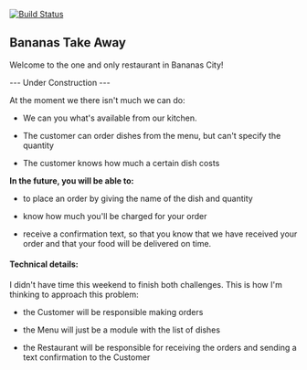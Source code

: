 [![Build Status](https://travis-ci.org/anitacanita/takeaway-challenge.svg)](https://travis-ci.org/anitacanita/takeaway-challenge)

## Bananas Take Away


Welcome to the one and only restaurant in Bananas City!

--- Under Construction ---

At the moment we there isn't much we can do:

- We can you what's available from our kitchen.

- The customer can order dishes from the menu, but can't specify the quantity

- The customer knows how much a certain dish costs


**In the future, you will be able to:**

- to place an order by giving the name of the dish and quantity

- know how much you'll be charged for your order

- receive a confirmation text, so that you know that we have received your order and that your food will be delivered on time.


#### Technical details:

I didn't have time this weekend to finish both challenges. This is how I'm thinking to approach this problem:

- the Customer will be responsible making orders

- the Menu will just be a module with the list of dishes

- the Restaurant will be responsible for receiving the orders and sending a text confirmation to the Customer
